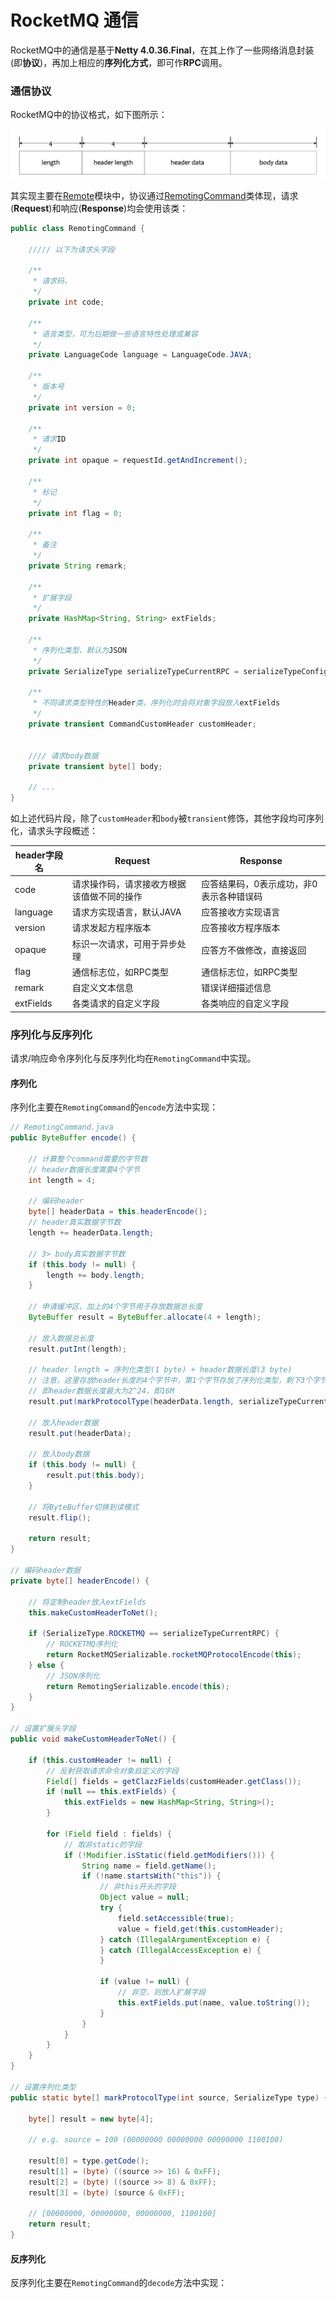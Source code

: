 # RocketMQ 通信

RocketMQ中的通信是基于**Netty 4.0.36.Final**，在其上作了一些网络消息封装(即**协议**)，再加上相应的**序列化方式**，即可作**RPC**调用。

### 通信协议

RocketMQ中的协议格式，如下图所示：

![](screenshots/rmq-msg-protocol.png)


其实现主要在[Remote](../remoting)模块中，协议通过[RemotingCommand](../remoting/src/main/java/org/apache/rocketmq/remoting/protocol/RemotingCommand.java)类体现，请求(**Request**)和响应(**Response**)均会使用该类：

```java
public class RemotingCommand {

	///// 以下为请求头字段
	
	/**
	 * 请求码，
	 */
	private int code;
	
	/**
	 * 语言类型，可为后期做一些语言特性处理或兼容
	 */
	private LanguageCode language = LanguageCode.JAVA;
	
	/**
	 * 版本号
	 */
	private int version = 0;
	
	/**
	 * 请求ID
	 */
	private int opaque = requestId.getAndIncrement();
	
	/**
	 * 标记
	 */
	private int flag = 0;
	
	/**
	 * 备注
	 */
	private String remark;
	
	/**
	 * 扩展字段
	 */
	private HashMap<String, String> extFields;
	
	/**
	 * 序列化类型，默认为JSON
	 */
	private SerializeType serializeTypeCurrentRPC = serializeTypeConfigInThisServer;
	
	/**
	 * 不同请求类型特性的Header类，序列化时会将对象字段放入extFields
	 */
	private transient CommandCustomHeader customHeader;
	    

	//// 请求body数据
	private transient byte[] body;
	
	// ...
}

```

如上述代码片段，除了`customHeader`和`body`被`transient`修饰，其他字段均可序列化，请求头字段概述：

header字段名    |  Request      | Response
-------------  | ------------- | -------------
code  | 请求操作码，请求接收方根据该值做不同的操作 | 应答结果码，0表示成功，非0表示各种错误码
language  | 请求方实现语言，默认JAVA | 应答接收方实现语言
version  | 请求发起方程序版本 | 应答接收方程序版本
opaque | 标识一次请求，可用于异步处理 | 应答方不做修改，直接返回
flag | 通信标志位，如RPC类型 | 通信标志位，如RPC类型
remark | 自定义文本信息 | 错误详细描述信息
extFields | 各类请求的自定义字段 | 各类响应的自定义字段

### 序列化与反序列化

请求/响应命令序列化与反序列化均在`RemotingCommand`中实现。

#### 序列化

序列化主要在`RemotingCommand`的`encode`方法中实现：

```java
// RemotingCommand.java
public ByteBuffer encode() {

    // 计算整个command需要的字节数
    // header数据长度需要4个字节
    int length = 4;

    // 编码header
    byte[] headerData = this.headerEncode();
    // header真实数据字节数
    length += headerData.length;

    // 3> body真实数据字节数
    if (this.body != null) {
        length += body.length;
    }

    // 申请缓冲区，加上的4个字节用于存放数据总长度
    ByteBuffer result = ByteBuffer.allocate(4 + length);

    // 放入数据总长度
    result.putInt(length);

    // header length = 序列化类型(1 byte) + header数据长度(3 byte)
    // 注意，这里存放header长度的4个字节中，第1个字节存放了序列化类型，剩下3个字节存放header的数据长度，
    // 即header数据长度最大为2^24，即16M
    result.put(markProtocolType(headerData.length, serializeTypeCurrentRPC));

    // 放入header数据
    result.put(headerData);

    // 放入body数据
    if (this.body != null) {
        result.put(this.body);
    }

    // 将ByteBuffer切换到读模式
    result.flip();

    return result;
}

// 编码header数据
private byte[] headerEncode() {

    // 将定制header放入extFields
    this.makeCustomHeaderToNet();

    if (SerializeType.ROCKETMQ == serializeTypeCurrentRPC) {
        // ROCKETMQ序列化
        return RocketMQSerializable.rocketMQProtocolEncode(this);
    } else {
        // JSON序列化
        return RemotingSerializable.encode(this);
    }
}

// 设置扩展头字段
public void makeCustomHeaderToNet() {

    if (this.customHeader != null) {
        // 反射获取请求命令对象自定义的字段
        Field[] fields = getClazzFields(customHeader.getClass());
        if (null == this.extFields) {
            this.extFields = new HashMap<String, String>();
        }

        for (Field field : fields) {
            // 取非static的字段
            if (!Modifier.isStatic(field.getModifiers())) {
                String name = field.getName();
                if (!name.startsWith("this")) {
                    // 非this开头的字段
                    Object value = null;
                    try {
                        field.setAccessible(true);
                        value = field.get(this.customHeader);
                    } catch (IllegalArgumentException e) {
                    } catch (IllegalAccessException e) {
                    }

                    if (value != null) {
                        // 非空，则放入扩展字段
                        this.extFields.put(name, value.toString());
                    }
                }
            }
        }
    }
}

// 设置序列化类型
public static byte[] markProtocolType(int source, SerializeType type) {

    byte[] result = new byte[4];

    // e.g. source = 100 (00000000 00000000 00000000 1100100)

    result[0] = type.getCode();
    result[1] = (byte) ((source >> 16) & 0xFF);
    result[2] = (byte) ((source >> 8) & 0xFF);
    result[3] = (byte) (source & 0xFF);

    // [00000000, 00000000, 00000000, 1100100]
    return result;
}
```

#### 反序列化

反序列化主要在`RemotingCommand`的`decode`方法中实现：

